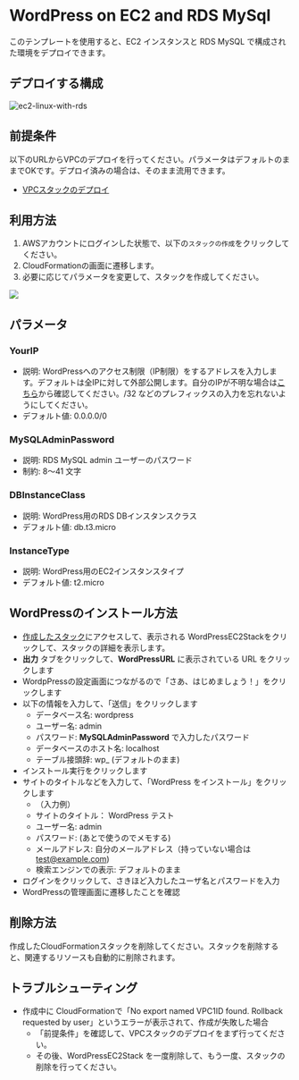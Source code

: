 # WordPress on EC2 and RDS MySql

このテンプレートを使用すると、EC2 インスタンスと RDS MySQL で構成された環境をデプロイできます。

## デプロイする構成
![ec2-linux-with-rds](https://github.com/mirakuuu/aws-deploy-factory/assets/159740576/bddc433c-de4a-4cee-b64b-eb72fd375f0a)

## 前提条件

以下のURLからVPCのデプロイを行ってください。パラメータはデフォルトのままでOKです。デプロイ済みの場合は、そのまま流用できます。

- [VPCスタックのデプロイ](https://github.com/mirakuuu/aws-deploy-factory/tree/main/00_vpc)

## 利用方法

1. AWSアカウントにログインした状態で、以下の`スタックの作成`をクリックしてください。
2. CloudFormationの画面に遷移します。
3. 必要に応じてパラメータを変更して、スタックを作成してください。

[<img src="https://github.com/mirakuuu/aws-deploy-factory/assets/159740576/c2d15fc9-8371-479b-94b0-4e433118e12e">](https://ap-northeast-1.console.aws.amazon.com/cloudformation/home?region=ap-northeast-1#/stacks/create?stackName=WordPressEC2RDSStack&templateURL=https://aws-deploy-factory-ap-northeast-1.s3.ap-northeast-1.amazonaws.com/wordpress/ec2-linux-with-rds/ec2-linux-with-rds.yml)

## パラメータ

### YourIP

- 説明: WordPressへのアクセス制限（IP制限）をするアドレスを入力します。デフォルトは全IPに対して外部公開します。自分のIPが不明な場合は[こちら](https://www.cman.jp/network/support/go_access.cgi)から確認してください。/32 などのプレフィックスの入力を忘れないようにしてください。
- デフォルト値: 0.0.0.0/0

### MySQLAdminPassword

- 説明: RDS MySQL admin ユーザーのパスワード
- 制約: 8～41 文字

### DBInstanceClass

- 説明: WordPress用のRDS DBインスタンスクラス
- デフォルト値: db.t3.micro

### InstanceType

- 説明: WordPress用のEC2インスタンスタイプ
- デフォルト値: t2.micro

## WordPressのインストール方法

- [作成したスタック](https://ap-northeast-1.console.aws.amazon.com/cloudformation/home?region=ap-northeast-1#/stacks?filteringStatus=active&filteringText=WordPressEC2Stack&viewNested=true)にアクセスして、表示される WordPressEC2Stackをクリックして、スタックの詳細を表示します。
- **出力** タブをクリックして、**WordPressURL** に表示されている URL をクリックします
- WordpPressの設定画面につながるので「さあ、はじめましょう！」をクリックします
- 以下の情報を入力して、「送信」をクリックします
  - データベース名: wordpress
  - ユーザー名: admin
  - パスワード: **MySQLAdminPassword** で入力したパスワード
  - データベースのホスト名: localhost
  - テーブル接頭辞: wp_ (デフォルトのまま)
- インストール実行をクリックします
- サイトのタイトルなどを入力して、「WordPress をインストール」をクリックします
  - （入力例）
  - サイトのタイトル： WordPress テスト
  - ユーザー名: admin
  - パスワード: (あとで使うのでメモする)
  - メールアドレス: 自分のメールアドレス（持っていない場合は test@example.com)
  - 検索エンジンでの表示: デフォルトのまま
- ログインをクリックして、さきほど入力したユーザ名とパスワードを入力
- WordPressの管理画面に遷移したことを確認
  

## 削除方法

作成したCloudFormationスタックを削除してください。スタックを削除すると、関連するリソースも自動的に削除されます。


## トラブルシューティング
- 作成中に CloudFormationで「No export named VPC1ID found. Rollback requested by user」というエラーが表示されて、作成が失敗した場合
  - 「前提条件」を確認して、VPCスタックのデプロイをまず行ってください。
  - その後、WordPressEC2Stack を一度削除して、もう一度、スタックの削除を行ってください。